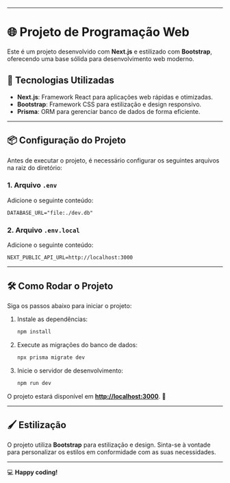 

---

# 🌐 Projeto de Programação Web

Este é um projeto desenvolvido com **Next.js** e estilizado com **Bootstrap**, oferecendo uma base sólida para desenvolvimento web moderno.

## 🚀 Tecnologias Utilizadas

- **Next.js**: Framework React para aplicações web rápidas e otimizadas.
- **Bootstrap**: Framework CSS para estilização e design responsivo.
- **Prisma**: ORM para gerenciar banco de dados de forma eficiente.

---

## 📦 Configuração do Projeto

Antes de executar o projeto, é necessário configurar os seguintes arquivos na raiz do diretório:

### 1. Arquivo `.env`

Adicione o seguinte conteúdo:

```env
DATABASE_URL="file:./dev.db"
```

### 2. Arquivo `.env.local`

Adicione o seguinte conteúdo:

```env
NEXT_PUBLIC_API_URL=http://localhost:3000
```

---

## 🛠️ Como Rodar o Projeto

Siga os passos abaixo para iniciar o projeto:

1. Instale as dependências:

   ```bash
   npm install
   ```

2. Execute as migrações do banco de dados:

   ```bash
   npx prisma migrate dev
   ```

3. Inicie o servidor de desenvolvimento:
   ```bash
   npm run dev
   ```

O projeto estará disponível em **[http://localhost:3000](http://localhost:3000)**. 🎉

---

## 🖌️ Estilização

O projeto utiliza **Bootstrap** para estilização e design. Sinta-se à vontade para personalizar os estilos em conformidade com as suas necessidades.

---

💻 **Happy coding!**
